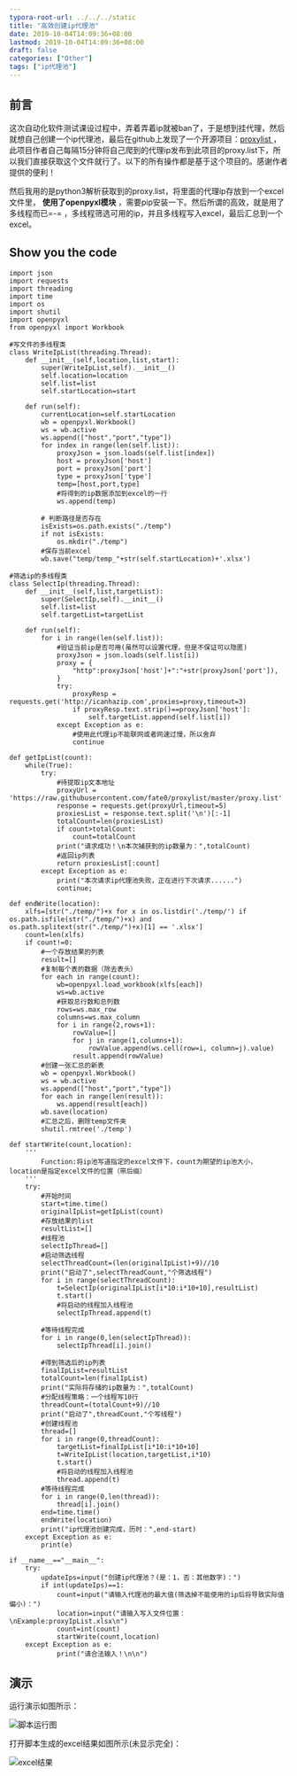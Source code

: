 ```yaml
---
typora-root-url: ../../../static
title: "高效创建ip代理池"
date: 2019-10-04T14:09:36+08:00
lastmod: 2019-10-04T14:09:36+08:00
draft: false
categories: ["Other"]
tags: ["ip代理池"]
---
```


## 前言
这次自动化软件测试课设过程中，弄着弄着ip就被ban了，于是想到挂代理，然后就想自己创建一个ip代理池，最后在github上发现了一个开源项目：[proxylist
][link0]，此项目作者自己每隔15分钟将自己爬到的代理ip发布到此项目的proxy.list下，所以我们直接获取这个文件就行了。以下的所有操作都是基于这个项目的。感谢作者提供的便利！

然后我用的是python3解析获取到的proxy.list，将里面的代理ip存放到一个excel文件里， **使用了openpyxl模块** ，需要pip安装一下。然后所谓的高效，就是用了多线程而已=-= ，多线程筛选可用的ip，并且多线程写入excel，最后汇总到一个excel。

## Show you the code
	import json
	import requests
	import threading
	import time
	import os
	import shutil
	import openpyxl
	from openpyxl import Workbook
	
	#写文件的多线程类
	class WriteIpList(threading.Thread):
	    def __init__(self,location,list,start):
	        super(WriteIpList,self).__init__()
	        self.location=location
	        self.list=list
	        self.startLocation=start
	        
	    def run(self):
	        currentLocation=self.startLocation
	        wb = openpyxl.Workbook()
	        ws = wb.active
	        ws.append(["host","port","type"])
	        for index in range(len(self.list)):
	            proxyJson = json.loads(self.list[index])
	            host = proxyJson['host']
	            port = proxyJson['port']
	            type = proxyJson['type']
	            temp=[host,port,type]
	            #将得到的ip数据添加到excel的一行
	            ws.append(temp)
	        
	        # 判断路径是否存在
	        isExists=os.path.exists("./temp")
	        if not isExists:
	            os.mkdir("./temp")
	        #保存当前excel
	        wb.save("temp/temp_"+str(self.startLocation)+'.xlsx')
	
	#筛选ip的多线程类
	class SelectIp(threading.Thread):
	    def __init__(self,list,targetList):
	        super(SelectIp,self).__init__()
	        self.list=list
	        self.targetList=targetList
	        
	    def run(self):
	        for i in range(len(self.list)):
	            #验证当前ip是否可用(虽然可以设置代理，但是不保证可以隐匿)
	            proxyJson = json.loads(self.list[i])
	            proxy = {
	                "http":proxyJson['host']+":"+str(proxyJson['port']),
	            }
	            try:
	                proxyResp = requests.get('http://icanhazip.com',proxies=proxy,timeout=3)
	                if proxyResp.text.strip()==proxyJson['host']:
	                    self.targetList.append(self.list[i])
	            except Exception as e:
	                #使用此代理ip不能联网或者网速过慢，所以舍弃
	                continue
	
	def getIpList(count):
	    while(True):
	        try:
	            #待提取ip文本地址
	            proxyUrl = 'https://raw.githubusercontent.com/fate0/proxylist/master/proxy.list'
	            response = requests.get(proxyUrl,timeout=5)
	            proxiesList = response.text.split('\n')[:-1]
	            totalCount=len(proxiesList)
	            if count>totalCount:
	                count=totalCount
	            print("请求成功！\n本次捕获到的ip数量为：",totalCount)
	            #返回ip列表
	            return proxiesList[:count]
	        except Exception as e:
	            print("本次请求ip代理池失败，正在进行下次请求......")
	            continue;
	
	def endWrite(location):
	    xlfs=[str("./temp/")+x for x in os.listdir('./temp/') if os.path.isfile(str("./temp/")+x) and os.path.splitext(str("./temp/")+x)[1] == '.xlsx']
	    count=len(xlfs)
	    if count!=0:
	        #一个存放结果的列表
	        result=[]
	        #复制每个表的数据（除去表头）
	        for each in range(count):
	            wb=openpyxl.load_workbook(xlfs[each])
	            ws=wb.active
	            #获取总行数和总列数
	            rows=ws.max_row
	            columns=ws.max_column
	            for i in range(2,rows+1):
	                rowValue=[]
	                for j in range(1,columns+1):
	                    rowValue.append(ws.cell(row=i, column=j).value)
	                result.append(rowValue)
	        #创建一张汇总的新表
	        wb = openpyxl.Workbook()
	        ws = wb.active
	        ws.append(["host","port","type"])
	        for each in range(len(result)):
	            ws.append(result[each])
	        wb.save(location)
	        #汇总之后，删除temp文件夹
	        shutil.rmtree('./temp')
	        
	def startWrite(count,location):
	    '''
	        Function:将ip池写道指定的excel文件下，count为期望的ip池大小，location是指定excel文件的位置（带后缀）
	    '''
	    try:
	        #开始时间
	        start=time.time()
	        originalIpList=getIpList(count)
	        #存放结果的list
	        resultList=[]
	        #线程池
	        selectIpThread=[]
	        #启动筛选线程
	        selectThreadCount=(len(originalIpList)+9)//10
	        print("启动了",selectThreadCount,"个筛选线程")
	        for i in range(selectThreadCount):
	            t=SelectIp(originalIpList[i*10:i*10+10],resultList)
	            t.start()
	            #将启动的线程加入线程池
	            selectIpThread.append(t)
	            
	        #等待线程完成
	        for i in range(0,len(selectIpThread)):
	            selectIpThread[i].join()
	        
	        #得到筛选后的ip列表
	        finalIpList=resultList
	        totalCount=len(finalIpList)
	        print("实际将存储的ip数量为：",totalCount)
	        #分配线程策略：一个线程写10行
	        threadCount=(totalCount+9)//10
	        print("启动了",threadCount,"个写线程")
	        #创建线程池
	        thread=[]
	        for i in range(0,threadCount):
	            targetList=finalIpList[i*10:i*10+10]
	            t=WriteIpList(location,targetList,i*10)
	            t.start()
	            #将启动的线程加入线程池
	            thread.append(t)
	        #等待线程完成
	        for i in range(0,len(thread)):
	            thread[i].join()
	        end=time.time()
	        endWrite(location)
	        print("ip代理池创建完成，历时：",end-start)
	    except Exception as e:
	        print(e)
	        
	if __name__=="__main__":
	    try:
	        updateIps=input("创建ip代理池？(是：1，否：其他数字)：")
	        if int(updateIps)==1:
	            count=input("请输入代理池的最大值(筛选掉不能使用的ip后将导致实际值偏小)：")
	            location=input("请输入写入文件位置：\nExample:proxyIpList.xlsx\n")
	            count=int(count)
	            startWrite(count,location)
	    except Exception as e:
	            print("请合法输入！\n\n")

## 演示
运行演示如图所示：

![脚本运行图][p0]

打开脚本生成的excel结果如图所示(未显示完全)：

![excel结果][p1]


[link0]:https://github.com/fate0/proxylist
[p0]:/media/20191004-1.png
[p1]:/media/20191004-2.png